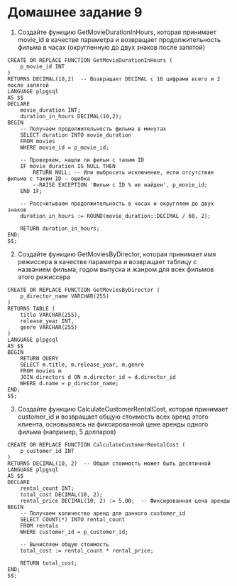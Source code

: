 # Домашнее задание 9

1. Создайте функцию GetMovieDurationInHours, которая принимает movie_id в качестве параметра и возвращает продолжительность фильма в часах (округленную до двух знаков после запятой)

```
CREATE OR REPLACE FUNCTION GetMovieDurationInHours (
    p_movie_id INT
)
RETURNS DECIMAL(10,2)  -- Возвращает DECIMAL с 10 цифрами всего и 2 после запятой
LANGUAGE plpgsql
AS $$
DECLARE
    movie_duration INT;
    duration_in_hours DECIMAL(10,2);
BEGIN
    -- Получаем продолжительность фильма в минутах
    SELECT duration INTO movie_duration
    FROM movies
    WHERE movie_id = p_movie_id;

    -- Проверяем, нашли ли фильм с таким ID
    IF movie_duration IS NULL THEN
        RETURN NULL; -- Или выбросить исключение, если отсутствие фильма с таким ID - ошибка
        --RAISE EXCEPTION 'Фильм с ID % не найден', p_movie_id;
    END IF;

    -- Рассчитываем продолжительность в часах и округляем до двух знаков
    duration_in_hours := ROUND(movie_duration::DECIMAL / 60, 2);

    RETURN duration_in_hours;
END;
$$;
```

2. Создайте функцию GetMoviesByDirector, которая принимает имя режиссера в качестве параметра и возвращает таблицу с названием фильма, годом выпуска и жанром для всех фильмов этого режиссера

```
CREATE OR REPLACE FUNCTION GetMoviesByDirector (
    p_director_name VARCHAR(255)
)
RETURNS TABLE (
    title VARCHAR(255),
    release_year INT,
    genre VARCHAR(255)
)
LANGUAGE plpgsql
AS $$
BEGIN
    RETURN QUERY
    SELECT m.title, m.release_year, m.genre
    FROM movies m
    JOIN directors d ON m.director_id = d.director_id
    WHERE d.name = p_director_name;
END;
$$;
```

3. Создайте функцию CalculateCustomerRentalCost, которая принимает customer_id и возвращает общую стоимость всех аренд этого клиента, основываясь на фиксированной цене аренды одного фильма (например, 5 долларов)

```
CREATE OR REPLACE FUNCTION CalculateCustomerRentalCost (
    p_customer_id INT
)
RETURNS DECIMAL(10, 2)  -- Общая стоимость может быть десятичной
LANGUAGE plpgsql
AS $$
DECLARE
    rental_count INT;
    total_cost DECIMAL(10, 2);
    rental_price DECIMAL(10, 2) := 5.00;  -- Фиксированная цена аренды
BEGIN
    -- Получаем количество аренд для данного customer_id
    SELECT COUNT(*) INTO rental_count
    FROM rentals
    WHERE customer_id = p_customer_id;

    -- Вычисляем общую стоимость
    total_cost := rental_count * rental_price;

    RETURN total_cost;
END;
$$;
```

